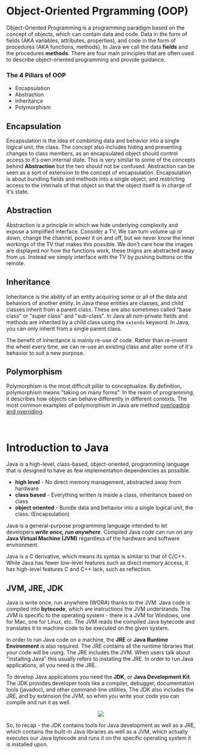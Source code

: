 # Object-Oriented Prgramming (OOP)

Object-Oriented Programming is a programming paradigm based on the concept of objects, which can contain data and code. Data in the form of fields (AKA variables, attributes, properties), and code in the form of procedures (AKA functions, methods). In Java we call the data **fields** and the procedures **methods**. There are four main principles that are often used to describe object-oriented programming and provide guidance. 

### The 4 Pillars of OOP
 - Encapsulation
 - Abstraction 
 - Inheritance
 - Polymorphism

## Encapsulation
Encapsulation is the idea of combining data and behavior into a single logical unit, the class. The concept also includes hiding and preventing changes to class members, as an encapsulated object should control access to it's own internal state. This is very similar to some of the concepts behind **Abstraction** but the two should not be confused. Abstraction can be seen as a sort of extension to the concept of encapsulation. Encapsulation is about bundling fields and methods into a single object, and restricting access to the internals of that object so that the object itself is in charge of it's state.
  
## Abstraction
Abstraction is a principle in which we hide underlying complexity and expose a simplified interface. Consider a TV, We can turn volume up or down, change the channel, power it on and off, but we never know the inner workings of the TV that makes this possible. We don't care how the images are displayed nor how the functions work, these thigns are abstracted away from us. Instead we simply interface with the TV by pushing buttons on the remote. 
  
## Inheritance
Inheritance is the ability of an entity acquiring some or all of the data and behaviors of another entity. In Java these entities are classes, and child classes inherit from a parent class. These are also sometimes called "base class" or "super class" and "sub-class". In Java all non-private fields and methods are inherited by a child class using the `extends` keyword. In Java, you can only inherit from a single parent class. 
  
The benefit of inheritance is mainly re-use of code. Rather than re-invent the wheel every time, we can re-use an existing class and alter some of it's behavior to suit a new purpose.
  
## Polymorphism
Polymorphism is the most difficult pillar to conceptualize. By definition, polymorphism means "taking on many forms". In the realm of programming, it describes how objects can behave differently in different contexts. The most common examples of polymorphism in Java are method [overloading and overriding](./java-fundamentals.md#overloading).

<br>

# Introduction to Java
Java is a high-level, class-based, object-oriented, programming language that is designed to have as few implementation dependencies as possible. 
 - **high level** - No direct memory management, abstracted away from hardware
 - **class based** - Everything written is inside a class, inheritance based on class
 - **object oriented** - Bundle data and behavior into a single logical unit, the class. (Encapsulation)

Java is a general-purpose programming language intended to let developers ***write once, run anywhere***. Compiled Java code can run on any **Java Virtual Machine (JVM)** regardless of the hardware and software environment.  
  
Java is a C derivative, which means its syntax is similar to that of C/C++. While Java has fewer low-level features such as direct memory access, it has high-level features C and C++ lack, such as reflection.  
  
## JVM, JRE, JDK
Java is write once, run anywhere (WORA) thanks to the JVM. Java code is compiled into **bytecode**, which are instructions the JVM understands. The JVM is specific to the operating system - there is a JVM for Windows, one for Mac, one for Linux, etc. The JVM reads the compiled Java bytecode and translates it to machine code to be executed on the given system.
  
In order to run Java code on a machine, the **JRE** or **Java Runtime Environment** is also required. The JRE contains all the runtime libraries that your code will be using. The JRE includes the JVM. When users talk about "installing Java" this usually refers to installing the JRE. In order to run Java applications, all you need is the JRE.
  
To develop Java applications you need the **JDK**, or **Java Development Kit**. The JDK provides developer tools like a compiler, debugger, documentation tools (javadoc), and other command-line utilities. The JDK also includes the JRE, and by extension the JVM, so when you write your code you can compile and run it as well. 
  
  
<div align="center"><img src="./../Documents/JDK_JRE_JVM.PNG"> </div>
  
  
So, to recap - the JDK contains tools for Java development as well as a JRE, which contains the built-in Java libraries as well as a JVM, which actually executes our Java bytecode and runs it on the specific operating system it is installed upon.


